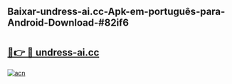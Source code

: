 ## Baixar-undress-ai.cc-Apk-em-português​-para-Android-Download-#82if6

# <h2><a href="https://ainizakaria.my?title=undress-ai.cc&ref=20M">🔗👉 🔴 undress-ai.cc</a></h2>

[![acn](https://github.com/user-attachments/assets/0f9c940e-d8b0-45ae-aac7-cd30a18b3e1c)](https://ainizakaria.my?title=undress-ai.cc&ref=20M)

